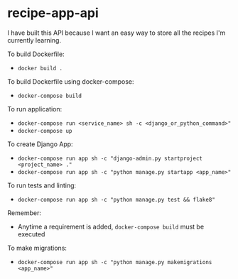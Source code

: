 # recipe-app-api
I have built this API because I want an easy way to store all the recipes I'm currently learning.

To build Dockerfile:
- `docker build .`

To build Dockerfile using docker-compose:
- `docker-compose build`

To run application:
- `docker-compose run <service_name> sh -c <django_or_python_command>"`
- `docker-compose up`

To create Django App:
- `docker-compose run app sh -c "django-admin.py startproject <project_name> ."`
- `docker-compose run app sh -c "python manage.py startapp <app_name>"`

To run tests and linting:
- `docker-compose run app sh -c "python manage.py test && flake8"`

Remember:
- Anytime a requirement is added, `docker-compose build` must be executed

To make migrations:
- `docker-compose run app sh -c "python manage.py makemigrations <app_name>"`